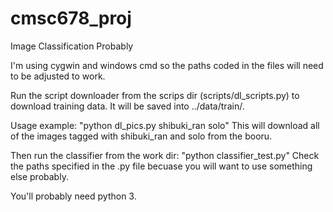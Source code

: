 # cmsc678_proj
Image Classification Probably

I'm using cygwin and windows cmd so the paths coded in the files
will need to be adjusted to work.

Run the script downloader from the scrips dir (scripts/dl_scripts.py)
to download training data. It will be saved into ../data/train/<tag>.

Usage example: "python dl_pics.py shibuki_ran solo"
  This will download all of the images tagged with shibuki_ran and solo
  from the booru.

Then run the classifier from the work dir:
  "python classifier_test.py"
Check the paths specified in the .py file becuase you will want to use
something else probably.

You'll probably need python 3.
